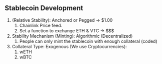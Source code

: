 ## Stablecoin Development

1. (Relative Stability): Anchored or Pegged -> $1.00
    1. Chainlink Price feed.
    2. Set a function to exchange ETH & VTC -> $$$
2. Stability Mechanism (Minting): Algorithmic (Decentralized)
    1. People can only mint the stablecoin with enough collateral (coded)
3. Collateral Type: Exogenous (We use Cryptocurrencies):
    1. wETH
    2. wBTC


